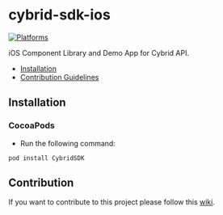 # cybrid-sdk-ios

[![Platforms](https://img.shields.io/badge/Platforms-iOS-yellowgreen?style=flat-square)](https://img.shields.io/badge/Platforms-iOS-Green?style=flat-square)

iOS Component Library and Demo App for Cybrid API.

- [Installation](#installation)
- [Contribution Guidelines](#contribution)

## Installation

### CocoaPods

- Run the following command:

`pod install CybridSDK`

## Contribution

If you want to contribute to this project please follow this [wiki](https://github.com/Cybrid-app/cybrid-sdk-ios/wiki/Contribution-Guidelines).


